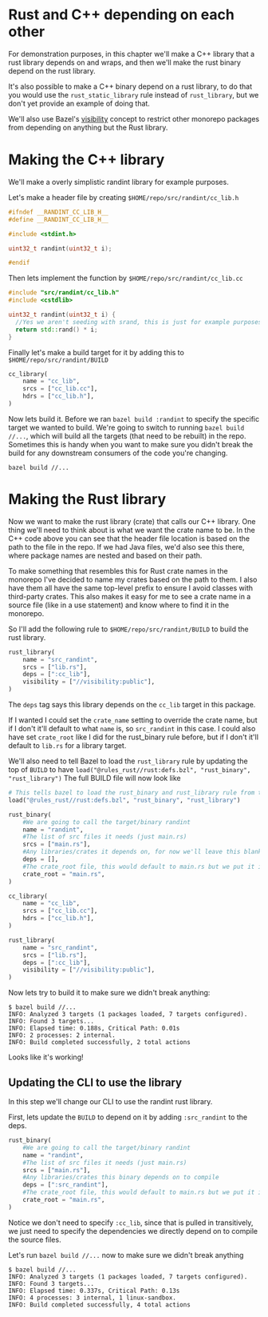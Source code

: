 # Rust and C++ depending on each other
For demonstration purposes, in this chapter we'll make a C++ library that a rust library depends on and wraps,
and then we'll make the rust binary depend on the rust library.

It's also possible to make a C++ binary depend on a rust library, to do that you would use the `rust_static_library` rule instead of `rust_library`, but we don't yet provide an example of doing that.

We'll also use Bazel's [visibility](https://bazel.build/concepts/visibility) concept to restrict other monorepo packages from depending on anything but the Rust library.

# Making the C++ library
We'll make a overly simplistic randint library for example purposes.

Let's make a header file by creating `$HOME/repo/src/randint/cc_lib.h`
```cpp
#ifndef __RANDINT_CC_LIB_H__
#define __RANDINT_CC_LIB_H__

#include <stdint.h>

uint32_t randint(uint32_t i);

#endif
```

Then lets implement the function by `$HOME/repo/src/randint/cc_lib.cc`
```cpp
#include "src/randint/cc_lib.h"
#include <cstdlib>

uint32_t randint(uint32_t i) {
  //Yes we aren't seeding with srand, this is just for example purposes
  return std::rand() * i;
}
```

Finally let's make a build target for it by adding this to `$HOME/repo/src/randint/BUILD`
```python
cc_library(
    name = "cc_lib",
    srcs = ["cc_lib.cc"],
    hdrs = ["cc_lib.h"],
)
```

Now lets build it. Before we ran `bazel build :randint` to specify the specific target we wanted to build.
We're going to switch to running `bazel build //...`, which will build all the targets (that need to be rebuilt)
in the repo. Sometimes this is handy when you want to make sure you didn't break the build for any downstream
consumers of the code you're changing.
```shell
bazel build //...
```

# Making the Rust library
Now we want to make the rust library (crate) that calls our C++ library. One thing we'll need to think about is what we
want the crate name to be. In the C++ code above you can see that the header file location is based on the path to the
file in the repo. If we had Java files, we'd also see this there, where package names are nested and based on their
path.

To make something that resembles this for Rust crate names in the monorepo I've decided to name my crates based
on the path to them. I also have them all have the same top-level prefix to ensure I avoid classes with third-party
crates. This also makes it easy for me to see a crate name in a source file (like in a use statement) and know
where to find it in the monorepo.

So I'll add the following rule to `$HOME/repo/src/randint/BUILD` to build the rust library.
```python
rust_library(
    name = "src_randint",
    srcs = ["lib.rs"],
    deps = [":cc_lib"],
    visibility = ["//visibility:public"],
)
```

The `deps` tag says this library depends on the `cc_lib` target in this package.

If I wanted I could set the `crate_name` setting to override the crate name, but if I don't it'll default to what `name` is, so `src_randint` in this case. I could also have set `crate_root` like I did for the rust_binary rule before, but if I don't it'll default to `lib.rs` for a library target.

We'll also need to tell Bazel to load the `rust_library` rule by updating the top of `BUILD` to have `load("@rules_rust//rust:defs.bzl", "rust_binary", "rust_library")`
The full BUILD file will now look like
```python
# This tells bazel to load the rust_binary and rust_library rule from the rules_rust package
load("@rules_rust//rust:defs.bzl", "rust_binary", "rust_library")

rust_binary(
    #We are going to call the target/binary randint
    name = "randint",
    #The list of src files it needs (just main.rs)
    srcs = ["main.rs"],
    #Any libraries/crates it depends on, for now we'll leave this blank
    deps = [],
    #The crate_root file, this would default to main.rs but we put it in for clarity
    crate_root = "main.rs",
)

cc_library(
    name = "cc_lib",
    srcs = ["cc_lib.cc"],
    hdrs = ["cc_lib.h"],
)

rust_library(
    name = "src_randint",
    srcs = ["lib.rs"],
    deps = [":cc_lib"],
    visibility = ["//visibility:public"],
)

```

Now lets try to build it to make sure we didn't break anything:
```shell
$ bazel build //...
INFO: Analyzed 3 targets (1 packages loaded, 7 targets configured).
INFO: Found 3 targets...
INFO: Elapsed time: 0.188s, Critical Path: 0.01s
INFO: 2 processes: 2 internal.
INFO: Build completed successfully, 2 total actions
```

Looks like it's working!

## Updating the CLI to use the library
In this step we'll change our CLI to use the randint rust library.

First, lets update the `BUILD` to depend on it by adding `:src_randint` to the deps.
```python
rust_binary(
    #We are going to call the target/binary randint
    name = "randint",
    #The list of src files it needs (just main.rs)
    srcs = ["main.rs"],
    #Any libraries/crates this binary depends on to compile
    deps = [":src_randint"],
    #The crate_root file, this would default to main.rs but we put it in for clarity
    crate_root = "main.rs",
)
```

Notice we don't need to specify `:cc_lib`, since that is pulled in transitively, we just need
to specify the dependencies we directly depend on to compile the source files.

Let's run `bazel build //...` now to make sure we didn't break anything
```shell
$ bazel build //...
INFO: Analyzed 3 targets (1 packages loaded, 7 targets configured).
INFO: Found 3 targets...
INFO: Elapsed time: 0.337s, Critical Path: 0.13s
INFO: 4 processes: 3 internal, 1 linux-sandbox.
INFO: Build completed successfully, 4 total actions
